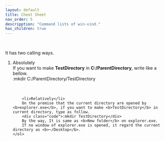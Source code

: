 ```yaml
---
layout: default
title: Cheat Sheet
nav_order: 5
descripption: "Command lists of win-vind."
has_children: true
---
```

<br>
<div id="make_dir">
    <p>It has two calling ways.
    <ol>
        <li>Absolutely</li>
        If you want to make <b>TestDirectory</b> in <b>C:/ParentDirectory</b>, write like a bellow.
        <div class="code">:mkdir C:/ParentDirectory/TestDirectory</div>
        <br>
        <br>

        <li>Relatively</li>
        On the premise that the current directory are opened by <b>explorer.exe</b>, if you want to make <b>TestDirectory</b> in current directory, type as follow.
        <div class="code">:mkdir TestDirectory</div>
        By the way, It is same as <b>New folder</b> on explorer.exe.
        If no window of explorer.exe is opened, it regard the current directory as <b>~/Desktop</b>.
    </ol>
</div>
